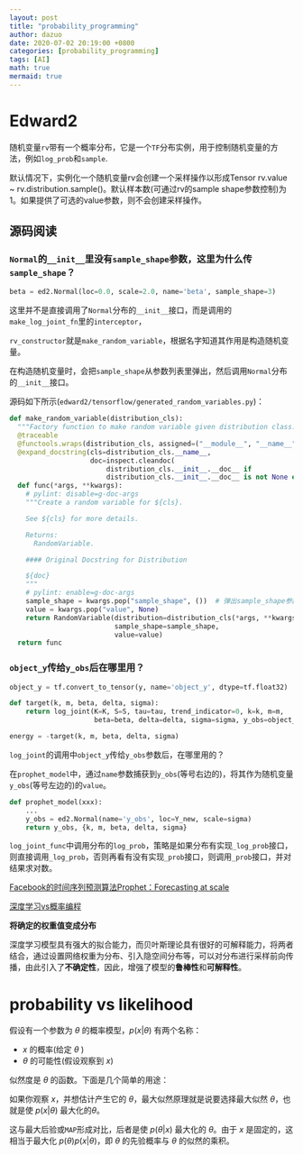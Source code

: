 ```yaml
---
layout: post
title: "probability_programming"
author: dazuo
date: 2020-07-02 20:19:00 +0800
categories: [probability_programming]
tags: [AI]
math: true
mermaid: true
---
```


# Edward2

随机变量`rv`带有一个概率分布，它是一个`TF`分布实例，用于控制随机变量的方法，例如`log_prob`和`sample`.

默认情况下，实例化一个随机变量rv会创建一个采样操作以形成Tensor rv.value ~ rv.distribution.sample()。默认样本数(可通过rv的sample shape参数控制)为1。如果提供了可选的value参数，则不会创建采样操作。



## 源码阅读

### `Normal`的`__init__`里没有`sample_shape`参数，这里为什么传`sample_shape`？

```python
beta = ed2.Normal(loc=0.0, scale=2.0, name='beta', sample_shape=3)
```

这里并不是直接调用了`Normal`分布的`__init__`接口，而是调用的`make_log_joint_fn`里的`interceptor`，

`rv_constructor`就是`make_random_variable`，根据名字知道其作用是构造随机变量。

在构造随机变量时，会把`sample_shape`从参数列表里弹出，然后调用`Normal`分布的`__init__`接口。

源码如下所示(`edward2/tensorflow/generated_random_variables.py`)：

```python
def make_random_variable(distribution_cls):
  """Factory function to make random variable given distribution class."""
  @traceable
  @functools.wraps(distribution_cls, assigned=("__module__", "__name__"))
  @expand_docstring(cls=distribution_cls.__name__,
                    doc=inspect.cleandoc(
                        distribution_cls.__init__.__doc__ if
                        distribution_cls.__init__.__doc__ is not None else ""))
  def func(*args, **kwargs):
    # pylint: disable=g-doc-args
    """Create a random variable for ${cls}.

    See ${cls} for more details.

    Returns:
      RandomVariable.

    #### Original Docstring for Distribution

    ${doc}
    """
    # pylint: enable=g-doc-args
    sample_shape = kwargs.pop("sample_shape", ())  # 弹出sample_shape参数
    value = kwargs.pop("value", None)
    return RandomVariable(distribution=distribution_cls(*args, **kwargs),
                          sample_shape=sample_shape,
                          value=value)
  return func
```



###  `object_y`传给`y_obs`后在哪里用？

```python
object_y = tf.convert_to_tensor(y, name='object_y', dtype=tf.float32)

def target(k, m, beta, delta, sigma):
    return log_joint(K=K, S=S, tau=tau, trend_indicator=0, k=k, m=m,
                     beta=beta, delta=delta, sigma=sigma, y_obs=object_y)

energy = -target(k, m, beta, delta, sigma)
```

`log_joint`的调用中`object_y`传给`y_obs`参数后，在哪里用的？

在`prophet_model`中，通过`name`参数捕获到`y_obs`(等号右边的)，将其作为随机变量`y_obs`(等号左边的)的`value`。

```python
def prophet_model(xxx):
    ...
    y_obs = ed2.Normal(name='y_obs', loc=Y_new, scale=sigma)
    return y_obs, {k, m, beta, delta, sigma}
```





`log_joint_func`中调用分布的`log_prob`，策略是如果分布有实现`_log_prob`接口，则直接调用`_log_prob`，否则再看有没有实现`_prob`接口，则调用`_prob`接口，并对结果求对数。



[Facebook的时间序列预测算法Prophet：Forecasting at scale](https://zhuanlan.zhihu.com/p/492992712)



[深度学习vs概率编程](https://zhuanlan.zhihu.com/p/234931176)

**将确定的权重值变成分布**

深度学习模型具有强大的拟合能力，而贝叶斯理论具有很好的可解释能力，将两者结合，通过设置网络权重为分布、引入隐空间分布等，可以对分布进行采样前向传播，由此引入了**不确定性**，因此，增强了模型的**鲁棒性**和**可解释性**。



# probability vs likelihood

假设有一个参数为 $\theta$ 的概率模型，$p(x|\theta)$ 有两个名称：

- $x$ 的概率(给定 $\theta$ )
- $\theta$ 的可能性(假设观察到 $x$)

似然度是 $\theta$ 的函数。下面是几个简单的用途：

如果你观察 $x$，并想估计产生它的 $\theta$，最大似然原理就是说要选择最大似然 $\theta$，也就是使 $p(x|\theta)$ 最大化的$\theta$。

这与最大后验或`MAP`形成对比，后者是使 $p(\theta | x)$ 最大化的 $\theta$。由于 $x$ 是固定的，这相当于最大化 $p(\theta) p(x | \theta)$，即 $\theta$ 的先验概率与 $\theta$ 的似然的乘积。

